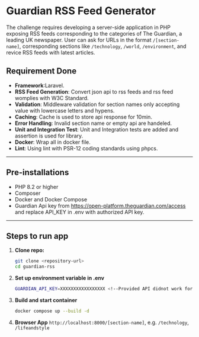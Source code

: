 # Guardian RSS Feed Generator
The challenge requires developing a server-side application in PHP exposing RSS feeds corresponding to the categories of The Guardian, a leading UK newspaper. User can ask for URLs in the format `/[section-name]`, corresponding sections like `/technology`, `/world`, `/environment`, and revice RSS feeds with latest articles.

## Requirement Done
- **Framework**:Laravel.
- **RSS Feed Generation**: Convert json api to rss feeds and rss feed womplies with W3C Standard.
- **Validation**: Middleware validation for section names only accepting value with lowercase letters and hypens.
- **Caching**: Cache is used to store api response for 10min.
- **Error Handling**: Invalid section name or empty api are handeled.
- **Unit and Integration Test**: Unit and Integration tests are added and assertion is used for library.
- **Docker**: Wrap all in docker file.
- **Lint**: Using lint with PSR-12 coding standards using phpcs.

---

## Pre-installations

- PHP 8.2 or higher
- Composer
- Docker and Docker Compose
- Guardian Api key from https://open-platform.theguardian.com/access and replace API_KEY in .env with authorized API key.

---

## Steps to run app

1. **Clone repo:**

   ```bash
   git clone <repository-url>
   cd guardian-rss

2. **Set up environment variable in .env**
   ```bash
   GUARDIAN_API_KEY=XXXXXXXXXXXXXXXXX <!--Provided API didnot work for me I used my own API-->
4. **Build and start container**
    ```bash
    docker compose up --build -d
5. **Browser App**
   `http://localhost:8000/[section-name]`, e.g. `/technology`, `/lifeandstyle`

